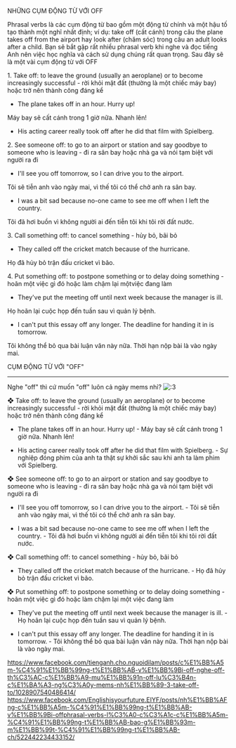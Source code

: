 NHỮNG CỤM ĐỘNG TỪ VỚI OFF

Phrasal verbs là các cụm động từ bao gồm một động từ chính và một hậu tố tạo thành một nghĩ nhất định; ví dụ: take off (cất cánh) trong câu the plane takes off from the airport hay look after (chăm sóc) trong câu an adult looks after a child. Bạn sẽ bắt gặp rất nhiều phrasal verb khi nghe và đọc tiếng Anh nên việc học nghĩa và cách sử dụng chúng rất quan trọng. Sau đây sẽ là một vài cụm động từ với OFF

1\. Take off: to leave the ground (usually an aeroplane) or to become increasingly successful - rời khỏi mặt đất (thường là một chiếc máy bay) hoặc trở nên thành công đáng kể

- The plane takes off in an hour. Hurry up!

Máy bay sẽ cất cánh trong 1 giờ nữa. Nhanh lên!

- His acting career really took off after he did that film with Spielberg.

2\. See someone off: to go to an airport or station and say goodbye to someone who is leaving - đi ra sân bay hoặc nhà ga và nói tạm biệt với người ra đi

- I'll see you off tomorrow, so I can drive you to the airport.

Tôi sẽ tiễn anh vào ngày mai, vì thế tôi có thể chở anh ra sân bay.

- I was a bit sad because no-one came to see me off when I left the country.

Tôi đã hơi buồn vì không người ai đến tiễn tôi khi tôi rời đất nước.

3\. Call something off: to cancel something - hủy bỏ, bãi bỏ

- They called off the cricket match because of the hurricane.

Họ đã hủy bỏ trận đấu cricket vì bão.

4\. Put something off: to postpone something or to delay doing something - hoãn một việc gì đó hoặc làm chậm lại mộtviệc đang làm

- They've put the meeting off until next week because the manager is ill.

Họ hoãn lại cuộc họp đến tuần sau vì quản lý bệnh.

- I can't put this essay off any longer. The deadline for handing it in is tomorrow.

Tôi không thể bỏ qua bài luận văn này nữa. Thời hạn nộp bài là vào ngày mai.


CỤM ĐỘNG TỪ VỚI "OFF"

------------------------------------

Nghe "off" thì cứ muốn "off" luôn cả ngày mems nhỉ? ![:3](https://static.xx.fbcdn.net/images/emoji.php/v9/eb4/1/16/FACE_WITH_COLON_THREE.png)

❖ Take off: to leave the ground (usually an aeroplane) or to become increasingly successful - rời khỏi mặt đất (thường là một chiếc máy bay) hoặc trở nên thành công đáng kể

- The plane takes off in an hour. Hurry up! - Máy bay sẽ cất cánh trong 1 giờ nữa. Nhanh lên!

- His acting career really took off after he did that film with Spielberg. - Sự nghiệp đóng phim của anh ta thật sự khởi sắc sau khi anh ta làm phim với Spielberg.

❖ See someone off: to go to an airport or station and say goodbye to someone who is leaving - đi ra sân bay hoặc nhà ga và nói tạm biệt với người ra đi

- I'll see you off tomorrow, so I can drive you to the airport. - Tôi sẽ tiễn anh vào ngày mai, vì thế tôi có thể chở anh ra sân bay.

- I was a bit sad because no-one came to see me off when I left the country. - Tôi đã hơi buồn vì không người ai đến tiễn tôi khi tôi rời đất nước.

❖ Call something off: to cancel something - hủy bỏ, bãi bỏ

- They called off the cricket match because of the hurricane. - Họ đã hủy bỏ trận đấu cricket vì bão.

❖ Put something off: to postpone something or to delay doing something - hoãn một việc gì đó hoặc làm chậm lại một việc đang làm

- They've put the meeting off until next week because the manager is ill. - Họ hoãn lại cuộc họp đến tuần sau vì quản lý bệnh.

- I can't put this essay off any longer. The deadline for handing it in is tomorrow. - Tôi không thể bỏ qua bài luận văn này nữa. Thời hạn nộp bài là vào ngày mai.

https://www.facebook.com/tienganh.cho.nguoidilam/posts/c%E1%BB%A5m-%C4%91%E1%BB%99ng-t%E1%BB%AB-v%E1%BB%9Bi-off-nghe-off-th%C3%AC-c%E1%BB%A9-mu%E1%BB%91n-off-lu%C3%B4n-c%E1%BA%A3-ng%C3%A0y-mems-nh%E1%BB%89-3-take-off-to/1028907540486414/
https://www.facebook.com/Englishisyourfuture.EIYF/posts/nh%E1%BB%AFng-c%E1%BB%A5m-%C4%91%E1%BB%99ng-t%E1%BB%AB-v%E1%BB%9Bi-offphrasal-verbs-l%C3%A0-c%C3%A1c-c%E1%BB%A5m-%C4%91%E1%BB%99ng-t%E1%BB%AB-bao-g%E1%BB%93m-m%E1%BB%99t-%C4%91%E1%BB%99ng-t%E1%BB%AB-ch/522442234433152/
